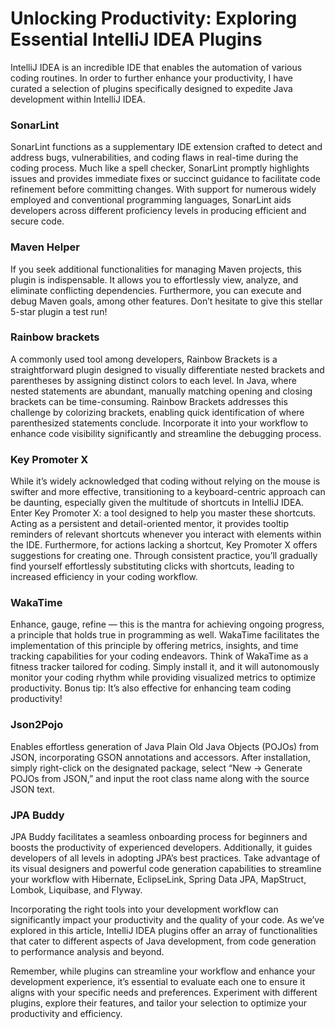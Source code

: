 # Unlocking Productivity: Exploring Essential IntelliJ IDEA Plugins

IntelliJ IDEA is an incredible IDE that enables the automation of various coding routines. In order to further enhance your productivity, I have curated a selection of plugins specifically designed to expedite Java development within IntelliJ IDEA.

### SonarLint

SonarLint functions as a supplementary IDE extension crafted to detect and address bugs, vulnerabilities, and coding flaws in real-time during the coding process. Much like a spell checker, SonarLint promptly highlights issues and provides immediate fixes or succinct guidance to facilitate code refinement before committing changes. With support for numerous widely employed and conventional programming languages, SonarLint aids developers across different proficiency levels in producing efficient and secure code.

### Maven Helper

If you seek additional functionalities for managing Maven projects, this plugin is indispensable. It allows you to effortlessly view, analyze, and eliminate conflicting dependencies. Furthermore, you can execute and debug Maven goals, among other features. Don’t hesitate to give this stellar 5-star plugin a test run!

### Rainbow brackets

A commonly used tool among developers, Rainbow Brackets is a straightforward plugin designed to visually differentiate nested brackets and parentheses by assigning distinct colors to each level. In Java, where nested statements are abundant, manually matching opening and closing brackets can be time-consuming. Rainbow Brackets addresses this challenge by colorizing brackets, enabling quick identification of where parenthesized statements conclude. Incorporate it into your workflow to enhance code visibility significantly and streamline the debugging process.

### Key Promoter X

While it’s widely acknowledged that coding without relying on the mouse is swifter and more effective, transitioning to a keyboard-centric approach can be daunting, especially given the multitude of shortcuts in IntelliJ IDEA. Enter Key Promoter X: a tool designed to help you master these shortcuts. Acting as a persistent and detail-oriented mentor, it provides tooltip reminders of relevant shortcuts whenever you interact with elements within the IDE. Furthermore, for actions lacking a shortcut, Key Promoter X offers suggestions for creating one. Through consistent practice, you’ll gradually find yourself effortlessly substituting clicks with shortcuts, leading to increased efficiency in your coding workflow.

### WakaTime

Enhance, gauge, refine — this is the mantra for achieving ongoing progress, a principle that holds true in programming as well. WakaTime facilitates the implementation of this principle by offering metrics, insights, and time tracking capabilities for your coding endeavors. Think of WakaTime as a fitness tracker tailored for coding. Simply install it, and it will autonomously monitor your coding rhythm while providing visualized metrics to optimize productivity. Bonus tip: It’s also effective for enhancing team coding productivity!

### Json2Pojo

Enables effortless generation of Java Plain Old Java Objects (POJOs) from JSON, incorporating GSON annotations and accessors. After installation, simply right-click on the designated package, select “New -> Generate POJOs from JSON,” and input the root class name along with the source JSON text.

### JPA Buddy

JPA Buddy facilitates a seamless onboarding process for beginners and boosts the productivity of experienced developers. Additionally, it guides developers of all levels in adopting JPA’s best practices. Take advantage of its visual designers and powerful code generation capabilities to streamline your workflow with Hibernate, EclipseLink, Spring Data JPA, MapStruct, Lombok, Liquibase, and Flyway.


Incorporating the right tools into your development workflow can significantly impact your productivity and the quality of your code. As we’ve explored in this article, IntelliJ IDEA plugins offer an array of functionalities that cater to different aspects of Java development, from code generation to performance analysis and beyond.

Remember, while plugins can streamline your workflow and enhance your development experience, it’s essential to evaluate each one to ensure it aligns with your specific needs and preferences. Experiment with different plugins, explore their features, and tailor your selection to optimize your productivity and efficiency.